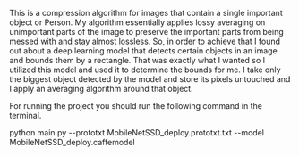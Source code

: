 This is a compression algorithm for images that contain a single important object or Person.
My algorithm essentially applies lossy averaging on unimportant parts of the image to preserve the important parts from being messed with and stay almost lossless.
So, in order to achieve that I found out about a deep learning model that detects certain objects in an image and bounds them by a rectangle. 
That was exactly what I wanted so I utilized this model and used it to determine the bounds for me. 
I take only the biggest object detected by the model and store its pixels untouched and I apply an averaging algorithm around that object. 

For running the project you should run the following command in the terminal.


python main.py --prototxt MobileNetSSD_deploy.prototxt.txt --model MobileNetSSD_deploy.caffemodel
